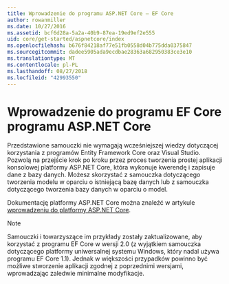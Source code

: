 ```yaml
---
title: Wprowadzenie do programu ASP.NET Core — EF Core
author: rowanmiller
ms.date: 10/27/2016
ms.assetid: bcf6d28a-5a2a-40b9-87ea-19ed9ef2e555
uid: core/get-started/aspnetcore/index
ms.openlocfilehash: b676f84218af77e51fb0558d04b775dda0375847
ms.sourcegitcommit: dadee5905ada9ecdbae28363a682950383ce3e10
ms.translationtype: MT
ms.contentlocale: pl-PL
ms.lasthandoff: 08/27/2018
ms.locfileid: "42993550"
---
```

# <a name="getting-started-with-ef-core-on-aspnet-core"></a>Wprowadzenie do programu EF Core programu ASP.NET Core

Przedstawione samouczki nie wymagają wcześniejszej wiedzy dotyczącej korzystania z programów Entity Framework Core oraz Visual Studio. Pozwolą na przejście krok po kroku przez proces tworzenia prostej aplikacji konsolowej platformy ASP.NET Core, która wykonuje kwerendę i zapisuje dane z bazy danych. Możesz skorzystać z samouczka dotyczącego tworzenia modelu w oparciu o istniejącą bazę danych lub z samouczka dotyczącego tworzenia bazy danych w oparciu o model.

Dokumentację platformy ASP.NET Core można znaleźć w artykule [wprowadzeniu do platformy ASP.NET Core](/aspnet/core/).

> [!NOTE]  
> Samouczki i towarzyszące im przykłady zostały zaktualizowane, aby korzystać z programu EF Core w wersji 2.0 (z wyjątkiem samouczka dotyczącego platformy uniwersalnej systemu Windows, który nadal używa programu EF Core 1.1). Jednak w większości przypadków powinno być możliwe stworzenie aplikacji zgodnej z poprzednimi wersjami, wprowadzając zaledwie minimalne modyfikacje.

